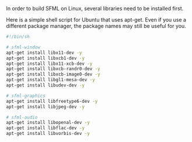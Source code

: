 In order to build SFML on Linux, several libraries need to be installed first.

Here is a simple shell script for Ubuntu that uses apt-get. Even if you use a different package manager, the package names may still be useful for you.
```sh
#!/bin/sh

# sfml-window
apt-get install libx11-dev -y
apt-get install libxcb1-dev -y
apt-get install libx11-xcb-dev -y
apt-get install libxcb-randr0-dev -y
apt-get install libxcb-image0-dev -y
apt-get install libgl1-mesa-dev -y
apt-get install libudev-dev -y

# sfml-graphics
apt-get install libfreetype6-dev -y
apt-get install libjpeg-dev -y

# sfml-audio
apt-get install libopenal-dev -y
apt-get install libflac-dev -y
apt-get install libvorbis-dev -y
```